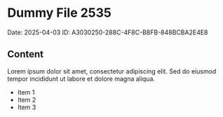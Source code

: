 # Dummy File 2535

Date: 2025-04-03
ID: A3030250-288C-4F8C-B8FB-848BCBA2E4E8

## Content

Lorem ipsum dolor sit amet, consectetur adipiscing elit.
Sed do eiusmod tempor incididunt ut labore et dolore magna aliqua.

* Item 1
* Item 2
* Item 3
